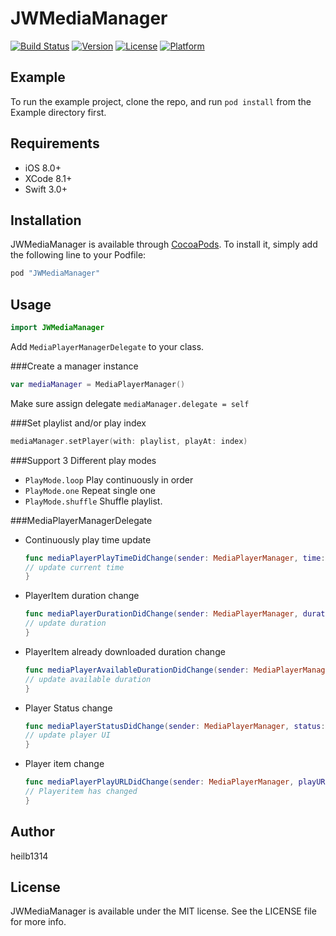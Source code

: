 # JWMediaManager

[![Build Status](https://travis-ci.org/heilb1314/JWMediaManager.svg?branch=master)](https://travis-ci.org/heilb1314/JWMediaManager)
[![Version](https://img.shields.io/cocoapods/v/JWMediaManager.svg?style=flat)](http://cocoapods.org/pods/JWMediaManager)
[![License](https://img.shields.io/cocoapods/l/JWMediaManager.svg?style=flat)](http://cocoapods.org/pods/JWMediaManager)
[![Platform](https://img.shields.io/cocoapods/p/JWMediaManager.svg?style=flat)](http://cocoapods.org/pods/JWMediaManager)

## Example

To run the example project, clone the repo, and run `pod install` from the Example directory first.

## Requirements

* iOS 8.0+
* XCode 8.1+
* Swift 3.0+

## Installation

JWMediaManager is available through [CocoaPods](http://cocoapods.org). To install
it, simply add the following line to your Podfile:

```ruby
pod "JWMediaManager"
```

## Usage

```swift
import JWMediaManager
```

Add `MediaPlayerManagerDelegate` to your class.

###Create a manager instance

```swift
var mediaManager = MediaPlayerManager()
```

Make sure assign delegate `mediaManager.delegate = self`

###Set playlist and/or play index

```swift
mediaManager.setPlayer(with: playlist, playAt: index)
```

###Support 3 Different play modes
* `PlayMode.loop` Play continuously in order
* `PlayMode.one` Repeat single one
* `PlayMode.shuffle` Shuffle playlist.

###MediaPlayerManagerDelegate
* Continuously play time update

    ```swift
    func mediaPlayerPlayTimeDidChange(sender: MediaPlayerManager, time: Double) {
    // update current time
    }
    ```
* PlayerItem duration change

    ```swift
    func mediaPlayerDurationDidChange(sender: MediaPlayerManager, duration: Double) {
    // update duration
    }
    ```
* PlayerItem already downloaded duration change

    ```swift
    func mediaPlayerAvailableDurationDidChange(sender: MediaPlayerManager, duration: Double) {
    // update available duration
    }
    ```
* Player Status change

    ```swift
    func mediaPlayerStatusDidChange(sender: MediaPlayerManager, status: PlayerStatus) {
    // update player UI
    }
    ```
* Player item change

    ```swift
    func mediaPlayerPlayURLDidChange(sender: MediaPlayerManager, playURL: URL?) {
    // Playeritem has changed
    }
    ```

## Author

heilb1314

## License

JWMediaManager is available under the MIT license. See the LICENSE file for more info.
